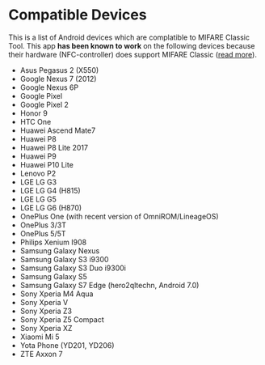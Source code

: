 Compatible Devices
====================

This is a list of Android devices which are complatible to MIFARE Classic Tool.
This app **has been known to work** on the following devices because their
hardware (NFC-controller) does support MIFARE Classic
([read more](https://github.com/ikarus23/MifareClassicTool/issues/1)).


* Asus Pegasus 2 (X550)
* Google Nexus 7 (2012)
* Google Nexus 6P
* Google Pixel
* Google Pixel 2
* Honor 9
* HTC One
* Huawei Ascend Mate7
* Huawei P8
* Huawei P8 Lite 2017
* Huawei P9
* Huawei P10 Lite
* Lenovo P2
* LGE LG G3
* LGE LG G4 (H815)
* LGE LG G5
* LGE LG G6 (H870)
* OnePlus One (with recent version of OmniROM/LineageOS)
* OnePlus 3/3T
* OnePlus 5/5T
* Philips Xenium I908
* Samsung Galaxy Nexus
* Samsung Galaxy S3 i9300
* Samsung Galaxy S3 Duo i9300i
* Samsung Galaxy S5
* Samsung Galaxy S7 Edge (hero2qltechn, Android 7.0)
* Sony Xperia M4 Aqua
* Sony Xperia V
* Sony Xperia Z3
* Sony Xperia Z5 Compact
* Sony Xperia XZ
* Xiaomi Mi 5
* Yota Phone (YD201, YD206)
* ZTE Axxon 7
